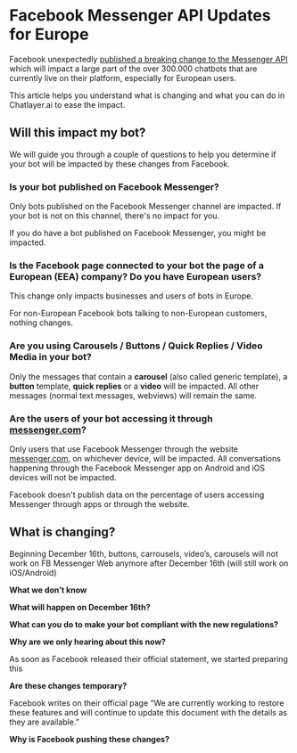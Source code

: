 # Facebook Messenger API Updates for Europe

Facebook unexpectedly [published a breaking change to the Messenger API](https://developers.facebook.com/docs/messenger-platform/europe-updates/) which will impact a large part of the over 300.000 chatbots that are currently live on their platform, especially for European users.

This article helps you understand what is changing and what you can do in Chatlayer.ai to ease the impact.

## Will this impact my bot?

We will guide you through a couple of questions to help you determine if your bot will be impacted by these changes from Facebook.

### Is your bot published on Facebook Messenger?

Only bots published on the Facebook Messenger channel are impacted. If your bot is not on this channel, there's no impact for you.

If you do have a bot published on Facebook Messenger, you might be impacted.

### Is the Facebook page connected to your bot the page of a European \(EEA\) company? Do you have European users?

This change only impacts businesses and users of bots in Europe.

For non-European Facebook bots talking to non-European customers, nothing changes.

### Are you using Carousels / Buttons / Quick Replies / Video Media in your bot?

Only the messages that contain a **carousel** \(also called generic template\), a **button** template, **quick replies** or a **video** will be impacted. All other messages \(normal text messages, webviews\) will remain the same.

### Are the users of your bot accessing it through [messenger.com](https://messenger.com)?

Only users that use Facebook Messenger through the website [messenger.com](https://messenger.com), on whichever device, will be impacted. All conversations happening through the Facebook Messenger app on Android and iOS devices will not be impacted.

Facebook doesn't publish data on the percentage of users accessing Messenger through apps or through the website.

## What is changing?

Beginning December 16th, buttons, carrousels, video’s, carousels will not work on FB Messenger Web anymore after December 16th \(will still work on iOS/Android\)

**What we don’t know**

**What will happen on December 16th?**

**What can you do to make your bot compliant with the new regulations?**

**Why are we only hearing about this now?**

As soon as Facebook released their official statement, we started preparing this 

**Are these changes temporary?**

Facebook writes on their official page “We are currently working to restore these features and will continue to update this document with the details as they are available.”

**Why is Facebook pushing these changes?**

